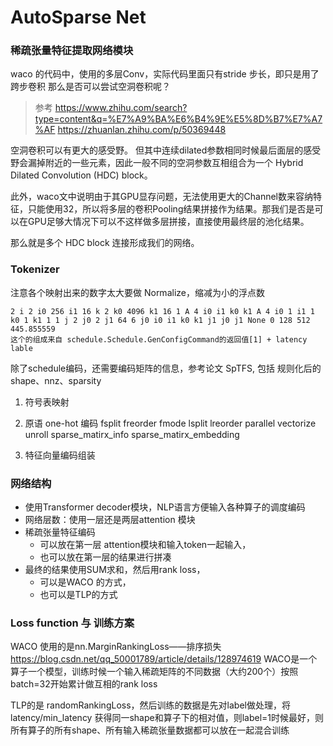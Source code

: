 # AutoSparse Net

### 稀疏张量特征提取网络模块
waco 的代码中，使用的多层Conv，实际代码里面只有stride 步长，即只是用了跨步卷积
那么是否可以尝试空洞卷积呢？
> 参考
> https://www.zhihu.com/search?type=content&q=%E7%A9%BA%E6%B4%9E%E5%8D%B7%E7%A7%AF
> https://zhuanlan.zhihu.com/p/50369448

空洞卷积可以有更大的感受野。
但其中连续dilated参数相同时候最后面层的感受野会漏掉附近的一些元素，因此一般不同的空洞参数互相组合为一个 Hybrid Dilated Convolution (HDC) block。

此外，waco文中说明由于其GPU显存问题，无法使用更大的Channel数来容纳特征，只能使用32，所以将多层的卷积Pooling结果拼接作为结果。那我们是否是可以在GPU足够大情况下可以不这样做多层拼接，直接使用最终层的池化结果。

那么就是多个 HDC block 连接形成我们的网络。



### Tokenizer
注意各个映射出来的数字太大要做 Normalize，缩减为小的浮点数

```
2 i 2 i0 256 i1 16 k 2 k0 4096 k1 16 1 A 4 i0 i1 k0 k1 A 4 i0 1 i1 1 k0 1 k1 1 1 j 2 j0 2 j1 64 6 j0 i0 i1 k0 k1 j1 j0 j1 None 0 128 512 445.855559
这个的组成来自 schedule.Schedule.GenConfigCommand的返回值[1] + latency lable
```
除了schedule编码，还需要编码矩阵的信息，参考论文 SpTFS, 包括 规则化后的 shape、nnz、sparsity

1. 符号表映射

2. 原语 one-hot 编码
fsplit freorder fmode lsplit lreorder parallel vectorize unroll sparse_matirx_info sparse_matirx_embedding
3. 特征向量编码组装

### 网络结构
- 使用Transformer decoder模块，NLP语言方便输入各种算子的调度编码
- 网络层数：使用一层还是两层attention 模块
- 稀疏张量特征编码
    - 可以放在第一层 attention模块和输入token一起输入，
    - 也可以放在第一层的结果进行拼凑
- 最终的结果使用SUM求和，然后用rank loss，
    - 可以是WACO 的方式，
    - 也可以是TLP的方式


### Loss function 与 训练方案
WACO 使用的是nn.MarginRankingLoss——排序损失 https://blog.csdn.net/qq_50001789/article/details/128974619
WACO是一个算子一个模型，训练时候一个输入稀疏矩阵的不同数据（大约200个）按照batch=32开始累计做互相的rank loss

TLP的是 randomRankingLoss，然后训练的数据是先对label做处理，将 latency/min_latency 获得同一shape和算子下的相对值，则label=1时候最好，则所有算子的所有shape、所有输入稀疏张量数据都可以放在一起混合训练